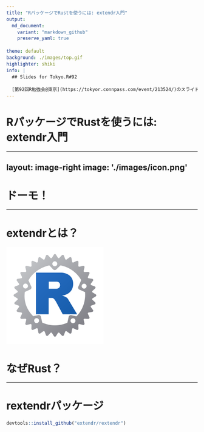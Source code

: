 ```yaml
---
title: "RパッケージでRustを使うには: extendr入門"
output:
  md_document:
    variant: "markdown_github"
    preserve_yaml: true

theme: default
background: ./images/top.gif
highlighter: shiki
info: |
  ## Slides for Tokyo.R#92
  
  [第92回R勉強会@東京](https://tokyor.connpass.com/event/213524/)のスライドです 
---
```


# RパッケージでRustを使うには: extendr入門

---
layout: image-right
image: './images/icon.png'
---

# ドーモ！

------------------------------------------------------------------------

# extendrとは？

![](https://raw.githubusercontent.com/extendr/extendr/master/extendr-logo-256.png)

# なぜRust？

------------------------------------------------------------------------

# rextendrパッケージ

``` r
devtools::install_github("extendr/rextendr")
```
